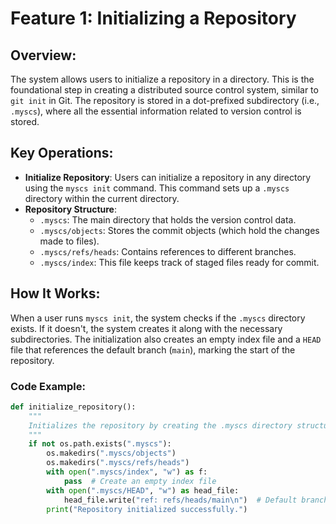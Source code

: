 # Feature 1: Initializing a Repository

## Overview:
The system allows users to initialize a repository in a directory. This is the foundational step in creating a distributed source control system, similar to `git init` in Git. The repository is stored in a dot-prefixed subdirectory (i.e., `.myscs`), where all the essential information related to version control is stored.

## Key Operations:
- **Initialize Repository**: Users can initialize a repository in any directory using the `myscs init` command. This command sets up a `.myscs` directory within the current directory.
- **Repository Structure**:
  - `.myscs`: The main directory that holds the version control data.
  - `.myscs/objects`: Stores the commit objects (which hold the changes made to files).
  - `.myscs/refs/heads`: Contains references to different branches.
  - `.myscs/index`: This file keeps track of staged files ready for commit.

## How It Works:
When a user runs `myscs init`, the system checks if the `.myscs` directory exists. If it doesn't, the system creates it along with the necessary subdirectories. The initialization also creates an empty index file and a `HEAD` file that references the default branch (`main`), marking the start of the repository.

### Code Example:

```python
def initialize_repository():
    """
    Initializes the repository by creating the .myscs directory structure.
    """
    if not os.path.exists(".myscs"):
        os.makedirs(".myscs/objects")
        os.makedirs(".myscs/refs/heads")
        with open(".myscs/index", "w") as f:
            pass  # Create an empty index file
        with open(".myscs/HEAD", "w") as head_file:
            head_file.write("ref: refs/heads/main\n")  # Default branch 'main'
        print("Repository initialized successfully.")
